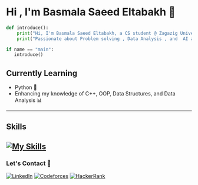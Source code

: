 #  Hi , I'm Basmala Saeed Eltabakh 👋


```python
def introduce():
    print("Hi, I'm Basmala Saeed Eltabakh, a CS student @ Zagazig University.")
    print("Passionate about Problem solving , Data Analysis , and  AI and Machine Learning")

if name == "main":
   introduce()
```
##  Currently Learning
- Python 🐍
- Enhancing my knowledge of C++, OOP, Data Structures, and Data Analysis 📊
---

## Skills 
[![My Skills](https://skillicons.dev/icons?i=python,cpp&perline=3)](https://skillicons.dev)
---
### Let's Contact 👋
[![LinkedIn](https://img.shields.io/badge/LinkedIn-%230A66C2.svg?style=for-the-badge&logo=linkedin&logoColor=white)](https://www.linkedin.com/in/basmala-eltabakh-79897b288?) 
[![Codeforces](https://img.shields.io/badge/Codeforces-%231F8ACB.svg?style=for-the-badge&logo=codeforces&logoColor=white)](https://codeforces.com/profile/Basmallla1)  [![HackerRank](https://img.shields.io/badge/HackerRank-%232EC866.svg?style=for-the-badge&logo=hackerrank&logoColor=white)](https://www.hackerrank.com/profile/basmalaeltabakh1)
